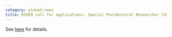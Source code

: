```yaml
---
category: pinned-news
title: RIKEN call for applications: Special Postdoctoral Researcher (SPDR) -- Application: Feb. 18 to Apr. 8, 2021.
---
```


See [here](https://www.riken.jp/en/careers/programs/spdr/career2022/index.html) for details.
